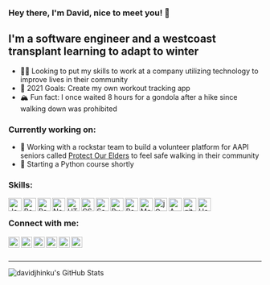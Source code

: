 ### Hey there, I'm David, nice to meet you! 👋

## I'm a software engineer and a westcoast transplant learning to adapt to winter

- 👨‍💻 Looking to put my skills to work at a company utilizing technology to improve lives in their community
- 🥅  2021 Goals: Create my own workout tracking app
- 🏔  Fun fact: I once waited 8 hours for a gondola after a hike since walking down was prohibited


### Currently working on:

<!-- - 🍽  Adding a layer of polish to [Dinnr][dinnr], my fullstack clone of OpenTable -->
- 👵  Working with a rockstar team to build a volunteer platform for AAPI seniors called [Protect Our Elders][elder] to feel safe walking in their community
- 🌱  Starting a Python course shortly

### Skills:

<img align="left" alt="JavaScript" width="26px" src="https://cdn.jsdelivr.net/npm/simple-icons@4.14.0/icons/javascript.svg" />
<img align="left" alt="React" width="26px" src="https://cdn.jsdelivr.net/npm/devicons@1.8.0/!SVG/react.svg" />
<img align="left" alt="Redux" width="26px" src="https://cdn.jsdelivr.net/npm/simple-icons@4.14.0/icons/redux.svg" />
<img align="left" alt="Node.js" width="26px" src="https://cdn.jsdelivr.net/npm/devicons@1.8.0/!SVG/nodejs.svg" />
<img align="left" alt="HTML5" width="26px" src="https://cdn.jsdelivr.net/npm/devicons@1.8.0/!SVG/html5.svg" />
<img align="left" alt="CSS3" width="26px" src="https://cdn.jsdelivr.net/npm/devicons@1.8.0/!SVG/css3.svg" />
<img align="left" alt="Sass" width="26px" src="https://cdn.jsdelivr.net/npm/devicons@1.8.0/!SVG/sass.svg" />
<img align="left" alt="Ruby on Rails" width="26px" src="https://cdn.jsdelivr.net/npm/simple-icons@4.14.0/icons/ruby.svg" />
<img align="left" alt="PostgreSQL" width="26px" src="https://cdn.jsdelivr.net/npm/devicons@1.8.0/!SVG/postgresql.svg" />
<img align="left" alt="MongoDB" width="26px" src="https://cdn.jsdelivr.net/npm/devicons@1.8.0/!SVG/mongodb.svg" />
<img align="left" alt="jQuery" width="26px" src="https://cdn.jsdelivr.net/npm/simple-icons@4.14.0/icons/jquery.svg" />
<img align="left" alt="AWS" width="26px" src="https://cdn.jsdelivr.net/npm/devicons@1.8.0/!SVG/aws.svg" />
<img align="left" alt="git" width="26px" src="https://cdn.jsdelivr.net/npm/simple-icons@4.14.0/icons/git.svg" />
<img align="left" alt="Heroku" width="26px" src="https://cdn.jsdelivr.net/npm/simple-icons@4.14.0/icons/heroku.svg" />

<br />

### Connect with me:

[<img align="left" alt="davidjhinku.com" width="22px" src="https://cdn.jsdelivr.net/npm/simple-icons@4.14.0/icons/googlechrome.svg" />][website]
[<img align="left" alt="LinkedIn" width="22px" src="https://cdn.jsdelivr.net/npm/simple-icons@4.14.0/icons/linkedin.svg" />][linkedin]
[<img align="left" alt="LinkedIn" width="22px" src="https://cdn.jsdelivr.net/npm/simple-icons@4.14.0/icons/angellist.svg" />][angellist]
[<img align="left" alt="Twitter" width="22px" src="https://cdn.jsdelivr.net/npm/simple-icons@4.14.0/icons/twitter.svg" />][twitter]
[<img align="left" alt="Instagram" width="22px" src="https://cdn.jsdelivr.net/npm/simple-icons@4.14.0/icons/instagram.svg" />][instagram]
[<img align="left" alt="Email" width="22px" src="https://cdn.jsdelivr.net/npm/simple-icons@4.14.0/icons/gmail.svg" />][email]

<br />
<br />

---

<!-- <details>
  <summary>:zap: GitHub Stats</summary> -->

  <img align="left" alt="davidjhinku's GitHub Stats" src="https://github-readme-stats.vercel.app/api?username=davidjhinku&show_icons=true&hide_border=true&count_private=true&hide=stars" />

<!-- </details> -->

<!--
**davidjhinku/davidjhinku** is a ✨ _special_ ✨ repository because its `README.md` (this file) appears on your GitHub profile.

Here are some ideas to get you started:

- 🔭 I’m currently working on ...
- 🌱 I’m currently learning ...
- 👯 I’m looking to collaborate on ...
- 🤔 I’m looking for help with ...
- 💬 Ask me about ...
- 📫 How to reach me: ...
- 😄 Pronouns: ...
- ⚡ Fun fact: ...
-->


[website]: https://davidjhinku.com/
[linkedin]: https://www.linkedin.com/in/davidjhinku/
[angellist]: https://angel.co/u/david-jhinku
[twitter]: https://twitter.com/DavidJhinku
[instagram]: https://www.instagram.com/davidjhinku
[dinnr]: https://dinnr-aa.herokuapp.com/
[elder]: https://protectourelders.herokuapp.com/#/
[email]: mailto:davidjhinku@gmail.com?subject=[Github]%Lets%Connect!
